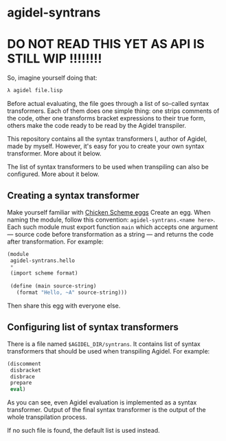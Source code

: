 # agidel-syntrans
# DO NOT READ THIS YET AS API IS STILL WIP !!!!!!!!
So, imagine yourself doing that:
```bash
λ agidel file.lisp
```

Before actual evaluating, the file goes through a list of so-called syntax
transformers. Each of them does one simple thing: one strips comments of the
code, other one transforms bracket expressions to their true form, others make
the code ready to be read by the Agidel transpiler.

This repository contains all the syntax transformers I, author of Agidel, made
by myself. However, it's easy for you to create your own syntax transformer.
More about it below.

The list of syntax transformers to be used when transpiling can also be
configured. More about it below.

## Creating a syntax transformer

Make yourself familiar with [Chicken Scheme
eggs](http://wiki.call-cc.org/man/5/Extensions) Create an egg. When naming the
module, follow this convention: `agidel-syntrans.<name here>`. Each such module
must export function `main` which accepts one argument — source code before
transformation as a string — and returns the code after transformation. For
example: 

```scheme
(module 
 agidel-syntrans.hello
 *
 (import scheme format)
 
 (define (main source-string)
   (format "Hello, ~A" source-string)))
```

Then share this egg with everyone else.

## Configuring list of syntax transformers

There is a file named `$AGIDEL_DIR/syntrans`. It contains list of syntax
transformers that should be used when transpiling Agidel. For example:

```lisp
(discomment
 disbracket
 disbrace
 prepare
 eval)
```

As you can see, even Agidel evaluation is implemented as a syntax
transformer. Output of the final syntax transformer is the output of
the whole transpilation process.

If no such file is found, the default list is used instead. 
